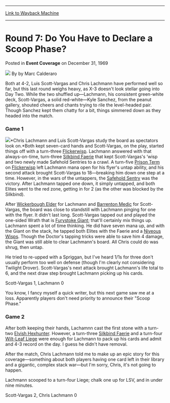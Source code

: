 
---
[Link to Wayback Machine](https://web.archive.org/web/20170719033127/http://magic.wizards.com/en/articles/archive/event-coverage/round-7-do-you-have-declare-scoop-phase-2015-08-03)

[_metadata_:author]:- "by Marc Calderaro"
[_metadata_:description]:- "Both at 4-2, Luis Scott-Vargas and Chris Lachmann have performed well so far, but this last round weighs heavy, as X-3 doesn't look stellar going into Day Two. While the two shuffled up—Lachmann, his consistent green-white deck, Scott-Vargas, a solid red-white—Kyle Sanchez, from the peanut gallery, shouted cheers and chants trying to rile the level-headed pair. Though Sanchez kept them chatty for a bit, things simmered down as they headed into the match."
[_metadata_:generator]:- "Drupal 7 (http://drupal.org)"
[_metadata_:node]:- "442296"
[_metadata_:path_date]:- "2015-08-03"
[_metadata_:publish_date]:- "1969-12-31"
[_metadata_:source]:- "div-main-content"
[_metadata_:title]:- "Round 7: Do You Have to Declare a Scoop Phase?"
[_metadata_:wayback_capture_timestamp]:- "2017-07-19 03:31:27"
[_metadata_:wayback_raw_url]:- "https://web.archive.org/web/20170719033127id_/http://magic.wizards.com/en/articles/archive/event-coverage/round-7-do-you-have-declare-scoop-phase-2015-08-03"
[_metadata_:wayback_url]:- "http://magic.wizards.com/en/articles/archive/event-coverage/round-7-do-you-have-declare-scoop-phase-2015-08-03"
---


Round 7: Do You Have to Declare a Scoop Phase?
==============================================



 Posted in **Event Coverage**
 on December 31, 1969 






![](https://media.magic.wizards.com/styles/auth_small/public/generic-avatar-150_20.png)
By by Marc Calderaro











Both at 4-2, Luis Scott-Vargas and Chris Lachmann have performed well so far, but this last round weighs heavy, as X-3 doesn't look stellar going into Day Two. While the two shuffled up—Lachmann, his consistent green-white deck, Scott-Vargas, a solid red-white—Kyle Sanchez, from the peanut gallery, shouted cheers and chants trying to rile the level-headed pair. Though Sanchez kept them chatty for a bit, things simmered down as they headed into the match.


### Game 1


![](https://media.magic.wizards.com/image_legacy_migration//sideboard/images/usnat08/r7_lachmann_scott-vargas.jpg)*Chris Lachmann and Luis Scott-Vargas study the board as spectators look on.*Both kept seven-card hands and Scott-Vargas, on the play, started things off with a turn-three [Flickerwisp](http://gatherer.wizards.com/Pages/Card/Details.aspx?name=Flickerwisp). Lachmann answered with that always-on-time, turn-three [Silkbind Faerie](http://gatherer.wizards.com/Pages/Card/Details.aspx?name=Silkbind+Faerie) that kept Scott-Vargas's ‘wisp and two newly made Safehold Sentries to a crawl. A turn-five [Prison Term](http://gatherer.wizards.com/Pages/Card/Details.aspx?name=Prison+Term) on [Flickerwisp](http://gatherer.wizards.com/Pages/Card/Details.aspx?name=Flickerwisp) left Lachmann mana open for his flyer's untap ability, and his second attack brought Scott-Vargas to 18—breaking him down one step at a time. However, in the wars of the untappers, the [Safehold Sentry](http://gatherer.wizards.com/Pages/Card/Details.aspx?name=Safehold+Sentry) was the victory. After Lachmann tapped one down, it simply untapped, and both Elites went to the red zone, getting in for 2 (as the other was blocked by the Silkbind).


After [Wickerbough Elder](http://gatherer.wizards.com/Pages/Card/Details.aspx?name=Wickerbough+Elder) for Lachmann and [Barrenton Medic](http://gatherer.wizards.com/Pages/Card/Details.aspx?name=Barrenton+Medic) for Scott-Vargas, the board was close to standstill with Lachmann pinging for one with the flyer. It didn't last long. Scott-Vargas tapped out and played the one-sided Wrath that is [Furystoke Giant](http://gatherer.wizards.com/Pages/Card/Details.aspx?name=Furystoke+Giant); that'll certainly mix things up. Lachmann spent a lot of time thinking. He did have seven mana up, and with the Giant on the stack, he tapped both Elites with the Faerie and a [Niveous Wisps](http://gatherer.wizards.com/Pages/Card/Details.aspx?name=Niveous+Wisps). Though the Doctor's tapping tricks were able to save him 4 damage, the Giant was still able to clear Lachmann's board. All Chris could do was shrug, then untap.


He tried to re-upped with a Spriggan, but I've heard 1/1s for three don't usually perform too well on defense (though I'm clearly not considering Twilight Drover). Scott-Vargas's next attack brought Lachmann's life total to 6, and the next draw step brought Lachmann picking up his cards.


Scott-Vargas 1, Lachmann 0


You know, I fancy myself a quick writer, but this next game saw me at a loss. Apparently players don't need priority to announce their "Scoop Phase."


### Game 2


After both keeping their hands, Lachamnn cast the first stone with a turn-two [Elvish Hexhunter](http://gatherer.wizards.com/Pages/Card/Details.aspx?name=Elvish+Hexhunter). However, a turn-three [Silkbind Faerie](http://gatherer.wizards.com/Pages/Card/Details.aspx?name=Silkbind+Faerie) and a turn-four [Wilt-Leaf Liege](http://gatherer.wizards.com/Pages/Card/Details.aspx?name=Wilt-Leaf+Liege) were enough for Lachmann to pack up his cards and admit and 4-3 record on the day. I guess he didn't have removal.


After the match, Chris Lachmann told me to make up an epic story for this coverage—something about both players having one card left in their library and a gigantic, complex stack war—but I'm sorry, Chris, it's not going to happen.


Lachmann scooped to a turn-four Liege; chalk one up for LSV, and in under nine minutes.


Scott-Vargas 2, Chris Lachmann 0








